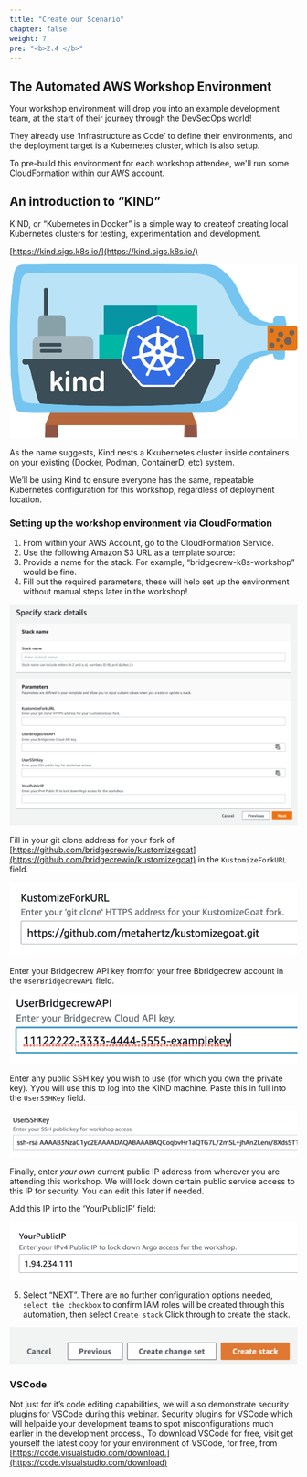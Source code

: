 ```yaml
---
title: "Create our Scenario"
chapter: false
weight: 7
pre: "<b>2.4 </b>"
---
```



##  The Automated AWS Workshop Environment

Your workshop environment will drop you into an example development team, at the start of their journey through the DevSecOps world!

They already use ‘Infrastructure as Code’ to define their environments, and the deployment target is a Kubernetes cluster, which is also setup.

To pre-build this environment for each workshop attendee, we'll run some CloudFormation within our AWS account.

## An introduction to “KIND”

KIND, or “Kubernetes in Docker” is a simple way to createof creating local Kubernetes clusters for testing, experimentation and development.

[https://kind.sigs.k8s.io/](https://kind.sigs.k8s.io/)

![alt_text](images/kindLogo.png "image_tooltip")

As the name suggests, Kind nests a Kkubernetes cluster inside containers on your existing (Docker, Podman, ContainerD, etc) system. 

We’ll be using Kind to ensure everyone has the same, repeatable Kubernetes configuration for this workshop, regardless of deployment location.


### Setting up the workshop environment via CloudFormation

	
1. From within your AWS Account, go to the CloudFormation Service.
2. Use the following Amazon S3 URL as a template source: 
3. Provide a name for the stack. For example, “bridgecrew-k8s-workshop” would be fine.
4. Fill out the required parameters, these will help set up the environment without manual steps later in the workshop!

![alt_text](images/cfStackDetailsInputPrompt.png "image_tooltip")

Fill in your git clone address for your fork of [https://github.com/bridgecrewio/kustomizegoat](https://github.com/bridgecrewio/kustomizegoat) in the `KustomizeForkURL` field. 



![alt_text](images/cfKustomizeForkUrl.png "image_tooltip")


Enter your Bridgecrew API key fromfor your free Bbridgecrew account in the `UserBridgecrewAPI` field.


![alt_text](images/cfBridgecrewAPIToken.png "image_tooltip")

Enter any public SSH key you wish to use (for which you own the private key). Yyou will use this to log into the KIND machine. Paste this in full into the `UserSSHKey` field. 


![alt_text](images/cfUserSSHKey.png "image_tooltip")

Finally, enter *your own* current public IP address from wherever you are attending this workshop. We will lock down certain public service access to this IP for security. You can edit this later if needed. 

Add this IP into the ‘YourPublicIP’ field: 


![alt_text](images/cfPublicIP.png "image_tooltip")

5. Select “NEXT”. There are no further configuration options needed, `select the checkbox` to confirm IAM roles will be created through this automation, then select `Create stack` Click through to create the stack.


![alt_text](images/cfCreateStack.png "image_tooltip")


### VSCode


Not just for it’s code editing capabilities, we will also demonstrate security plugins for VSCode during this webinar. Security plugins for VSCode  which will helpaide your development teams to spot misconfigurations much earlier in the development process., To download VSCode for free, visit get yourself the latest copy for your environment of VSCode, for free, from [https://code.visualstudio.com/download.](https://code.visualstudio.com/download)

